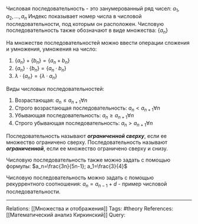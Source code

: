 Числовая последовательность - это занумерованный ряд чисел: $a_1, a_2, ..., a_n$
Индекс показывает номер числа в числовой последовательности, под которым он расположен. Числовую последовательность также обозначают в виде множества: $\{a_n\}$ 

На множестве последовательностей можно ввести операции сложения и умножения, умножения на число:
1. $\{a_n\}+\{b_n\}=\{a_n+b_n\}$
2. $\{a_n\} \cdot \{b_n\}=\{a_n \cdot b_n\}$
3. $\lambda \cdot \{a_n\}=\{\lambda \cdot a_n\}$

Виды числовых последовательностей:
1. Возрастающая: $a_n \le a_{n+1} \forall n$
2. Строго возрастающая последовательность: $a_n < a_{n+1} \forall n$
3. Убывающая последовательность: $a_n \ge a_{n+1} \forall n$
4. Строго убывающая последовательность: $a_n > a_{n+1} \forall n$

Последовательность называют ***ограниченной сверху***, если ее множество ограничено сверху. Последовательность называют ***ограниченной***, если ее множество ограничено сверху и снизу.

Числовую последовательность также можно задать с помощью формулы:
$a_n=\frac{3n}{5n-1}; a_1=\frac{3}{4}$

Числовую последовательность можно задать с помощью рекуррентного соотношения:
$a_n=a_{n-1}+d$ - пример числовой последовательности. 

___
Relations: [[Множества и отображения]] 
Tags: #theory 
References: [[Математический анализ Киркинский]] 
Query: 